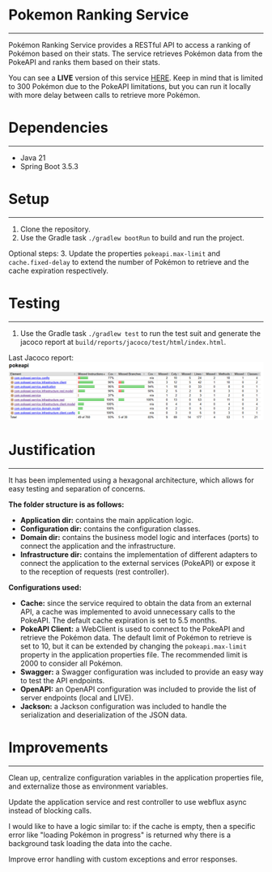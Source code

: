 
# Pokemon Ranking Service
___
Pokémon Ranking Service provides a RESTful API to access a ranking of Pokémon based on their stats.
The service retrieves Pokémon data from the PokeAPI and ranks them based on their stats.

You can see a **LIVE** version of this service [HERE][1]. Keep in mind that is limited to 300 Pokémon due to the PokeAPI limitations, but you can run it locally with more delay between calls to retrieve more Pokémon.


# Dependencies
___
- Java 21 
- Spring Boot 3.5.3

# Setup 
___
1. Clone the repository.
2. Use the Gradle task `./gradlew bootRun` to build and run the project.

Optional steps:
3. Update the properties `pokeapi.max-limit` and `cache.fixed-delay` to extend the number of Pokémon to retrieve and the cache expiration respectively.

# Testing
___
1. Use the Gradle task `./gradlew test` to run the test suit and generate the jacoco report at `build/reports/jacoco/test/html/index.html`.

Last Jacoco report: 
![img.png](jacoco_report.png)

# Justification
___
It has been implemented using a hexagonal architecture, which allows for easy testing and separation of concerns. 

**The folder structure is as follows:**

- **Application dir:** contains the main application logic. 
- **Configuration dir:** contains the configuration classes.
- **Domain dir:** contains the business model logic and interfaces (ports) to connect the application and the infrastructure.
- **Infrastructure dir:** contains the implementation of different adapters to connect the application to the external services (PokeAPI) or expose it to the reception of requests (rest controller).

**Configurations used:**

- **Cache:** since the service required to obtain the data from an external API, a cache was implemented to avoid unnecessary calls to the PokeAPI. 
The default cache expiration is set to 5.5 months. 
- **PokeAPI Client:** a WebClient is used to connect to the PokeAPI and retrieve the Pokémon data. The default limit of Pokémon to retrieve is set to 10, 
but it can be extended by changing the `pokeapi.max-limit` property in the application properties file. The recommended limit is 2000 to consider all Pokémon.
- **Swagger:** a Swagger configuration was included to provide an easy way to test the API endpoints.
- **OpenAPI:** an OpenAPI configuration was included to provide the list of server endpoints (local and LIVE).
- **Jackson:** a Jackson configuration was included to handle the serialization and deserialization of the JSON data.

# Improvements 
___
Clean up, centralize configuration variables in the application properties file, and externalize those as environment variables.

Update the application service and rest controller to use webflux async instead of blocking calls.

I would like to have a logic similar to: if the cache is empty, then a specific error like "loading Pokémon in progress" is returned why there is a background task loading the data into the cache.

Improve error handling with custom exceptions and error responses.


[1]: https://pokemon-ranking-dot-mayeru.oa.r.appspot.com/swagger-ui/index.html